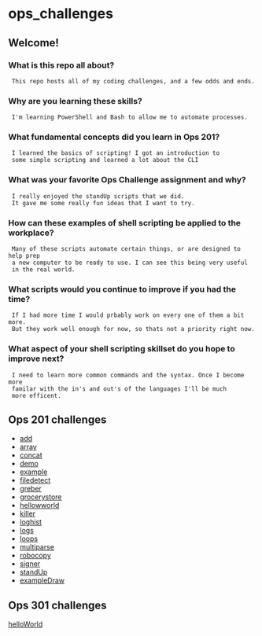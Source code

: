 # ops_challenges

## Welcome! 

### What is this repo all about?
     This repo hosts all of my coding challenges, and a few odds and ends.

### Why are you learning these skills?
     I'm learning PowerShell and Bash to allow me to automate processes.

### What fundamental concepts did you learn in Ops 201?
     I learned the basics of scripting! I got an introduction to
     some simple scripting and learned a lot about the CLI

### What was your favorite Ops Challenge assignment and why?
     I really enjoyed the standUp scripts that we did. 
     It gave me some really fun ideas that I want to try.

### How can these examples of shell scripting be applied to the workplace?
     Many of these scripts automate certain things, or are designed to help prep
     a new computer to be ready to use. I can see this being very useful
     in the real world.

### What scripts would you continue to improve if you had the time?
     If I had more time I would prbably work on every one of them a bit more.
     But they work well enough for now, so thats not a priority right now.

### What aspect of your shell scripting skillset do you hope to improve next?
     I need to learn more common commands and the syntax. Once I become more 
     familar with the in's and out's of the languages I'll be much
     more efficent.








## Ops 201 challenges

- [add](201/add.sh)
- [array](201/array.sh)
- [concat](201/concat.sh)
- [demo](201/demo.sh)
- [example](201/example.sh)
- [filedetect](201/fileDetect.sh)
- [greber](201/greber.sh)
- [grocerystore](201/grocerydemo.sh)
- [hellowworld](201/helloworld.sh)
- [killer](201/killer.sh)
- [loghist](201/logHist.sh)
- [logs](201/logs.ps1)
- [loops](201/loops.sh)
- [multiparse](201/multiParse.ps1)
- [robocopy](201/robocopy.md)
- [signer](201/signer.bat)
- [standUp](201/standUP.ps1)
- [exampleDraw](201/example.drawio)

## Ops 301 challenges
[helloWorld](/301/helloworld.py)